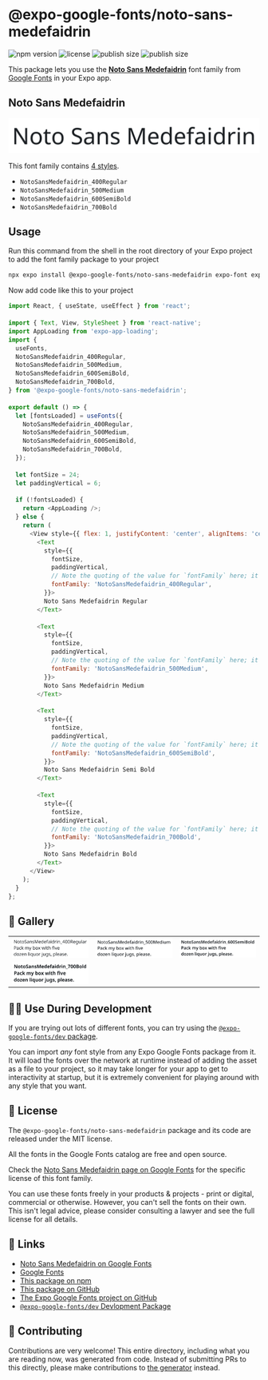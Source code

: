 # @expo-google-fonts/noto-sans-medefaidrin

![npm version](https://flat.badgen.net/npm/v/@expo-google-fonts/noto-sans-medefaidrin)
![license](https://flat.badgen.net/github/license/expo/google-fonts)
![publish size](https://flat.badgen.net/packagephobia/install/@expo-google-fonts/noto-sans-medefaidrin)
![publish size](https://flat.badgen.net/packagephobia/publish/@expo-google-fonts/noto-sans-medefaidrin)

This package lets you use the [**Noto Sans Medefaidrin**](https://fonts.google.com/specimen/Noto+Sans+Medefaidrin) font family from [Google Fonts](https://fonts.google.com/) in your Expo app.

## Noto Sans Medefaidrin

![Noto Sans Medefaidrin](./font-family.png)

This font family contains [4 styles](#-gallery).

- `NotoSansMedefaidrin_400Regular`
- `NotoSansMedefaidrin_500Medium`
- `NotoSansMedefaidrin_600SemiBold`
- `NotoSansMedefaidrin_700Bold`

## Usage

Run this command from the shell in the root directory of your Expo project to add the font family package to your project
```sh
npx expo install @expo-google-fonts/noto-sans-medefaidrin expo-font expo-app-loading
```

Now add code like this to your project
```js
import React, { useState, useEffect } from 'react';

import { Text, View, StyleSheet } from 'react-native';
import AppLoading from 'expo-app-loading';
import {
  useFonts,
  NotoSansMedefaidrin_400Regular,
  NotoSansMedefaidrin_500Medium,
  NotoSansMedefaidrin_600SemiBold,
  NotoSansMedefaidrin_700Bold,
} from '@expo-google-fonts/noto-sans-medefaidrin';

export default () => {
  let [fontsLoaded] = useFonts({
    NotoSansMedefaidrin_400Regular,
    NotoSansMedefaidrin_500Medium,
    NotoSansMedefaidrin_600SemiBold,
    NotoSansMedefaidrin_700Bold,
  });

  let fontSize = 24;
  let paddingVertical = 6;

  if (!fontsLoaded) {
    return <AppLoading />;
  } else {
    return (
      <View style={{ flex: 1, justifyContent: 'center', alignItems: 'center' }}>
        <Text
          style={{
            fontSize,
            paddingVertical,
            // Note the quoting of the value for `fontFamily` here; it expects a string!
            fontFamily: 'NotoSansMedefaidrin_400Regular',
          }}>
          Noto Sans Medefaidrin Regular
        </Text>

        <Text
          style={{
            fontSize,
            paddingVertical,
            // Note the quoting of the value for `fontFamily` here; it expects a string!
            fontFamily: 'NotoSansMedefaidrin_500Medium',
          }}>
          Noto Sans Medefaidrin Medium
        </Text>

        <Text
          style={{
            fontSize,
            paddingVertical,
            // Note the quoting of the value for `fontFamily` here; it expects a string!
            fontFamily: 'NotoSansMedefaidrin_600SemiBold',
          }}>
          Noto Sans Medefaidrin Semi Bold
        </Text>

        <Text
          style={{
            fontSize,
            paddingVertical,
            // Note the quoting of the value for `fontFamily` here; it expects a string!
            fontFamily: 'NotoSansMedefaidrin_700Bold',
          }}>
          Noto Sans Medefaidrin Bold
        </Text>
      </View>
    );
  }
};

```

## 🔡 Gallery


||||
|-|-|-|
|![NotoSansMedefaidrin_400Regular](./NotoSansMedefaidrin_400Regular.ttf.png)|![NotoSansMedefaidrin_500Medium](./NotoSansMedefaidrin_500Medium.ttf.png)|![NotoSansMedefaidrin_600SemiBold](./NotoSansMedefaidrin_600SemiBold.ttf.png)||
|![NotoSansMedefaidrin_700Bold](./NotoSansMedefaidrin_700Bold.ttf.png)||||


## 👩‍💻 Use During Development

If you are trying out lots of different fonts, you can try using the [`@expo-google-fonts/dev` package](https://github.com/expo/google-fonts/tree/master/font-packages/dev#readme).

You can import *any* font style from any Expo Google Fonts package from it. It will load the fonts
over the network at runtime instead of adding the asset as a file to your project, so it may take longer
for your app to get to interactivity at startup, but it is extremely convenient
for playing around with any style that you want.

## 📖 License

The `@expo-google-fonts/noto-sans-medefaidrin` package and its code are released under the MIT license.

All the fonts in the Google Fonts catalog are free and open source.

Check the [Noto Sans Medefaidrin page on Google Fonts](https://fonts.google.com/specimen/Noto+Sans+Medefaidrin) for the specific license of this font family.

You can use these fonts freely in your products & projects - print or digital, commercial or otherwise. However, you can't sell the fonts on their own. This isn't legal advice, please consider consulting a lawyer and see the full license for all details.

## 🔗 Links

- [Noto Sans Medefaidrin on Google Fonts](https://fonts.google.com/specimen/Noto+Sans+Medefaidrin)
- [Google Fonts](https://fonts.google.com/)
- [This package on npm](https://www.npmjs.com/package/@expo-google-fonts/noto-sans-medefaidrin)
- [This package on GitHub](https://github.com/expo/google-fonts/tree/master/font-packages/noto-sans-medefaidrin)
- [The Expo Google Fonts project on GitHub](https://github.com/expo/google-fonts)
- [`@expo-google-fonts/dev` Devlopment Package](https://github.com/expo/google-fonts/tree/master/font-packages/dev)

## 🤝 Contributing

Contributions are very welcome! This entire directory, including what you are reading now, was generated from code. Instead of submitting PRs to this directly, please make contributions to [the generator](https://github.com/expo/google-fonts/tree/master/packages/generator) instead.
